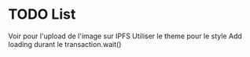 # TODO List

Voir pour l'upload de l'image sur IPFS
Utiliser le theme pour le style
Add loading durant le transaction.wait()
